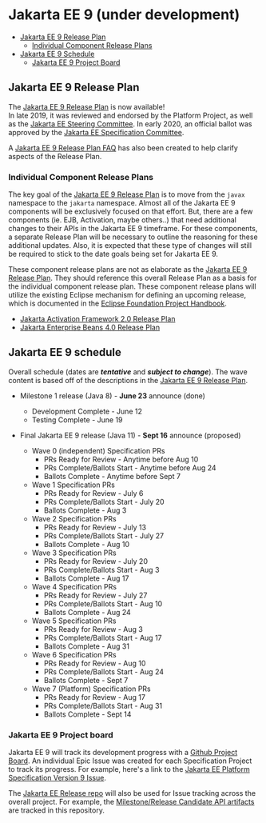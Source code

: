 # Jakarta EE 9 (under development)

- [Jakarta EE 9 Release Plan](#jakarta-ee-9-release-plan)
    - [Individual Component Release Plans](#individual-component-release-plans)
- [Jakarta EE 9 Schedule](#jakarta-ee-9-schedule)
    - [Jakarta EE 9 Project Board](#jakarta-ee-9-project-board)

## Jakarta EE 9 Release Plan

The [Jakarta EE 9 Release Plan](JakartaEE9ReleasePlan) is now available!  
In late 2019, it was reviewed and endorsed by the Platform Project, as well as the [Jakarta EE Steering Committee](https://jakarta.ee/meeting_minutes/steering_committee/minutes-december-17-2019.pdf).
In early 2020, an official ballot was approved by the [Jakarta EE Specification Committee](https://www.eclipse.org/lists/jakarta.ee-spec/msg00574.html).

A [Jakarta EE 9 Release Plan FAQ](https://eclipse-ee4j.github.io/jakartaee-platform/jakartaee9/JakartaEE9ReleasePlanFAQ) has also been created to help clarify aspects of the Release Plan.

### Individual Component Release Plans

The key goal of the [Jakarta EE 9 Release Plan](JakartaEE9ReleasePlan) is to move from the `javax` namespace to the `jakarta` namespace.
Almost all of the Jakarta EE 9 components will be exclusively focused on that effort.
But, there are a few components (ie. EJB, Activation, maybe others..) that need additional changes to their APIs in the Jakarta EE 9 timeframe.
For these components, a separate Release Plan will be necessary to outline the reasoning for these additional updates.
Also, it is expected that these type of changes will still be required to stick to the date goals being set for Jakarta EE 9.

These component release plans are not as elaborate as the [Jakarta EE 9 Release Plan](JakartaEE9ReleasePlan).
They should reference this overall Release Plan as a basis for the individual component release plan.
These component release plans will utilize the existing Eclipse mechanism for defining an upcoming release, which is documented in the [Eclipse Foundation Project Handbook](https://www.eclipse.org/projects/handbook/#release).

- [Jakarta Activation Framework 2.0 Release Plan](https://projects.eclipse.org/projects/ee4j.jaf/releases/2.0/plan)
- [Jakarta Enterprise Beans 4.0 Release Plan](https://projects.eclipse.org/projects/ee4j.ejb/releases/4.0/plan)

## Jakarta EE 9 schedule

Overall schedule (dates are ***tentative*** and ***subject to change***).  The wave content is based off of the descriptions in the [Jakarta EE 9 Release Plan](JakartaEE9ReleasePlan).

- Milestone 1 release (Java 8) - **June 23** announce (done)
    - Development Complete - June 12
    - Testing Complete - June 19
    
    
- Final Jakarta EE 9 release (Java 11) - **Sept 16** announce (proposed)
    - Wave 0 (independent) Specification PRs 
        - PRs Ready for Review - Anytime before Aug 10
        - PRs Complete/Ballots Start - Anytime before Aug 24
        - Ballots Complete - Anytime before Sept 7
    - Wave 1 Specification PRs 
        - PRs Ready for Review - July 6
        - PRs Complete/Ballots Start - July 20
        - Ballots Complete - Aug 3
    - Wave 2 Specification PRs 
        - PRs Ready for Review - July 13
        - PRs Complete/Ballots Start - July 27
        - Ballots Complete - Aug 10
    - Wave 3 Specification PRs 
        - PRs Ready for Review - July 20
        - PRs Complete/Ballots Start - Aug 3
        - Ballots Complete - Aug 17
    - Wave 4 Specification PRs 
        - PRs Ready for Review - July 27
        - PRs Complete/Ballots Start - Aug 10
        - Ballots Complete - Aug 24
    - Wave 5 Specification PRs 
        - PRs Ready for Review - Aug 3
        - PRs Complete/Ballots Start - Aug 17
        - Ballots Complete - Aug 31
    - Wave 6 Specification PRs 
        - PRs Ready for Review - Aug 10
        - PRs Complete/Ballots Start - Aug 24
        - Ballots Complete - Sept 7
    - Wave 7 (Platform) Specification PRs 
        - PRs Ready for Review - Aug 17
        - PRs Complete/Ballots Start - Aug 31
        - Ballots Complete - Sept 14 
    
### Jakarta EE 9 Project board

Jakarta EE 9 will track its development progress with a [Github Project Board](https://github.com/orgs/eclipse-ee4j/projects/17).
An individual Epic Issue was created for each Specification Project to track its progress.
For example, here's a link to the [Jakarta EE Platform Specification Version 9 Issue](https://github.com/eclipse-ee4j/jakartaee-platform/issues/133).

The [Jakarta EE Release repo](https://github.com/eclipse-ee4j/jakartaee-release) will also be used for Issue tracking across the overall project.
For example, the [Milestone/Release Candidate API artifacts](https://github.com/eclipse-ee4j/jakartaee-release/issues) are tracked in this repository.
